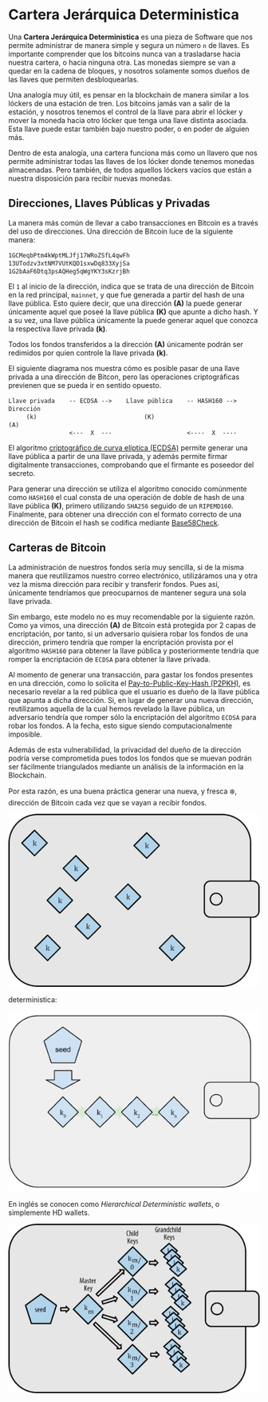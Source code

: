 # Cartera Jerárquica Deterministica

Una **Cartera Jerárquica Deterministica** es una pieza de Software que nos permite administrar de manera simple y segura un número `n` de llaves. Es importante comprender que los bitcoins nunca van a trasladarse hacia nuestra cartera, o hacia ninguna otra. Las monedas siempre se van a quedar en la cadena de bloques, y nosotros solamente somos dueños de las llaves que permiten desbloquearlas.

Una analogía muy útil, es pensar en la blockchain de manera similar a los lóckers de una estación de tren. Los bitcoins jamás van a salir de la estación, y nosotros tenemos el control de la llave para abrir el lócker y mover la moneda hacia otro lócker que tenga una llave distinta asociada. Esta llave puede estar también bajo nuestro poder, o en poder de alguien más.

Dentro de esta analogía, una cartera funciona más como un llavero que nos permite administrar todas las llaves de los lócker donde tenemos monedas almacenadas. Pero también, de todos aquellos lóckers vacíos que están a nuestra disposición para recibir nuevas monedas.


## Direcciones, Llaves Públicas y Privadas

La manera más común de llevar a cabo transacciones en Bitcoin es a través del uso de direcciones. Una dirección de Bitcoin luce de la siguiente manera:

```text
1GCMeqbPtm4kWptMLJfj17WRoZSfL4qwFh
13UTodzv3xtNM7VUtKQD1sxwDq833XyjSa
1G2bAaF6Dtq3psAQHeg5qWgYKY3sKzrjBh
```

El `1` al inicio de la dirección, indica que se trata de una dirección de Bitcoin en la red principal, `mainnet`, y que fue generada a partir del hash de una llave pública. Esto quiere decir, que una dirección **(A)** la puede generar únicamente aquel que poseé la llave pública **(K)** que apunte a dicho hash. Y a su vez, una llave pública únicamente la puede generar aquel que conozca la respectiva llave privada **(k)**.

Todos los fondos transferidos a la dirección **(A)** únicamente podrán ser redimidos por quien controle la llave privada **(k)**.

El siguiente diagrama nos muestra cómo es posible pasar de una llave privada a una dirección de Bitcon, pero las operaciones criptográficas previenen que se pueda ir en sentido opuesto.

```
Llave privada    -- ECDSA -->    Llave pública    -- HASH160 -->    Dirección
     (k)                              (K)                              (A)
                 <---  X  ---                     <----  X  ----
```

El algoritmo [criptográfico de curva elíptica (ECDSA)](https://github.com/josemariasosa/nuit-btc/blob/master/docs/crypto.md#criptograf%C3%ADa-de-curva-el%C3%ADptica-ecdsa) permite generar una llave pública a partir de una llave privada, y además permite firmar digitalmente transacciones, comprobando que el firmante es poseedor del secreto.

Para generar una dirección se utiliza el algoritmo conocido comúnmente como `HASH160` el cual consta de una operación de doble de hash de una llave pública **(K)**, primero utilizando `SHA256` seguido de un `RIPEMD160`. Finalmente, para obtener una dirección con el formato correcto de una dirección de Bitcoin el hash se codifica mediante [Base58Check](https://github.com/josemariasosa/nuit-btc/blob/master/docs/crypto.md#codificaci%C3%B3n-base58check).


## Carteras de Bitcoin

La administración de nuestros fondos sería muy sencilla, si de la misma manera que reutilizamos nuestro correo electrónico, utilizáramos una y otra vez la misma dirección para recibir y transferir fondos. Pues así, únicamente tendríamos que preocuparnos de mantener segura una sola llave privada.

Sin embargo, este modelo no es muy recomendable por la siguiente razón. Como ya vimos, una dirección **(A)** de Bitcoin está protegida por 2 capas de encriptación, por tanto, si un adversario quisiera robar los fondos de una dirección, primero tendría que romper la encriptación provista por el algoritmo `HASH160` para obtener la llave pública y posteriormente tendría que romper la encriptación de `ECDSA` para obtener la llave privada.

Al momento de generar una transacción, para gastar los fondos presentes en una dirección, como lo solicita el [Pay-to-Public-Key-Hash (P2PKH)](), es necesario revelar a la red pública que el usuario es dueño de la llave pública que apunta a dicha dirección. Si, en lugar de generar una nueva dirección, reutilizamos aquella de la cual hemos revelado la llave pública, un adversario tendría que romper sólo la encriptación del algoritmo `ECDSA` para robar los fondos. A la fecha, esto sigue siendo computacionalmente imposible.

Además de esta vulnerabilidad, la privacidad del dueño de la dirección podría verse comprometida pues todos los fondos que se muevan podrán ser fácilmente triangulados mediante un análisis de la información en la Blockchain. 

Por esta razón, es una buena práctica generar una nueva, y fresca ❄️, dirección de Bitcoin cada vez que se vayan a recibir fondos.

<p align="center">
    <img src="/media/wallet_simple.jpg?raw=true" width="600">
</p>

deterministica:

<p align="center">
    <img src="/media/wallet_deterministic.jpg?raw=true" width="600">
</p>

En inglés se conocen como *Hierarchical Deterministic wallets*, o simplemente HD wallets.

<p align="center">
    <img src="/media/wallet_hd.jpg?raw=true" width="600">
</p>